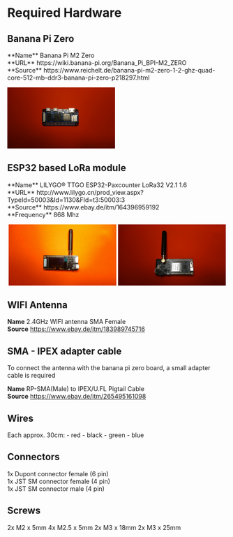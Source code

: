 # Required Hardware

## Banana Pi Zero
<p>
**Name** Banana Pi M2 Zero<br>
**URL** https://wiki.banana-pi.org/Banana_Pi_BPI-M2_ZERO<br>
**Source** https://www.reichelt.de/banana-pi-m2-zero-1-2-ghz-quad-core-512-mb-ddr3-banana-pi-zero-p218297.html<br>

</p>
<p align="left" width="60%">
  <img width="49%" src="images/bpizerom2/bPi_zero_front.jpg">
</p>

## ESP32 based LoRa module
<p>
**Name** LILYGO® TTGO ESP32-Paxcounter LoRa32 V2.1 1.6<br>
**URL** http://www.lilygo.cn/prod_view.aspx?TypeId=50003&Id=1130&FId=t3:50003:3<br>
**Source** https://www.ebay.de/itm/164396959192<br>
**Frequency** 868 Mhz<br>

</p>
<p align="center" width="60%">
  <img width="49%" src="images/esp32/T3_front.jpg">
  <img width="49%" src="images/esp32/T3_back.jpg">
</p>

## WIFI Antenna

**Name** 2.4GHz WIFI antenna SMA Female<br>
**Source** https://www.ebay.de/itm/183989745716<br>

## SMA - IPEX adapter cable
<p>
To connect the antenna with the banana pi zero board, a small adapter cable is required

**Name** RP-SMA(Male) to IPEX/U.FL Pigtail Cable<br>
**Source** https://www.ebay.de/itm/265495161098<br>

</p>

## Wires

<p>
Each approx. 30cm:
- red
- black
- green
- blue

</p>

## Connectors
<p>
1x Dupont connector female (6 pin)<br>
1x JST SM connector female (4 pin)<br>
1x JST SM connector male (4 pin)

</p>

## Screws
<p>
2x M2 x 5mm
4x M2.5 x 5mm
2x M3 x 18mm
2x M3 x 25mm

</p>
